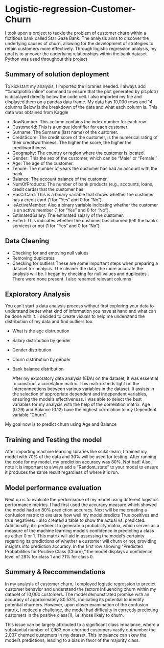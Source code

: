 # Logistic-regression-Customer-Churn
I took upon a project to tackle the problem of customer churn within a fictitious bank called Star Gaze Bank. The analysis aims to discover the underlying causes of churn, allowing for the development of strategies to retain customers more effectively. Through logistic regression analysis, my goal is to uncover the underlying relationships within the bank dataset. Python was used throughout this project

## Summary of solution deployment
To kickstart my analysis, I imported the libraries needed. I always add “%matplotlib inline” command to ensure that the plot generated by plt.plot() is displayed directly below the code cell. I also imported my file and displayed them on a pandas data frame. My data has 10,000 rows and 14 columns
Below is the breakdown of the data and what each column is. This data was obtained from Kaggle

- RowNumber: This column contains the index number for each row
- CustomerId: This is a unique identifier for each customer
- Surname: The Surname (last name) of the customer.
- CreditScore: The credit score of the customer, is the numerical rating of their creditworthiness. The higher the score, the higher the creditworthiness.
- Geography: The country or region where the customer is located.
- Gender: This the sex of the customer, which can be “Male” or “Female.”
- Age: The age of the customer.
- Tenure: The number of years the customer has had an account with the bank.
- Balance: The account balance of the customer.
- NumOfProducts: The number of bank products (e.g., accounts, loans, credit cards) that the customer has.
- HasCrCard: This is a binary variable that shows whether the customer has a credit card (1 for “Yes” and 0 for “No”).
- IsActiveMember: Also a binary variable indicating whether the customer is an active member (1 for “Yes” and 0 for “No”).
- EstimatedSalary: The estimated salary of the customer.
- Exited: This indicates whether the customer has churned (left the bank’s services) or not (1 for “Yes” and 0 for “No”)

## Data Cleaning

- Checking for and emoving null values
- Removing duplicates
- Checking for outliers
    These are  some important steps when preparing a dataset for analysis. The cleaner the data, the more accurate the analysis will be. I began by checking for null values and duplicates . There were none present. I also renamed relevant columns

## Exploratory Analysis
  You can’t start a data analysis process without first exploring your data to understand better what kind of information you have at hand and what can be done with it. I decided to create visuals to help me understand the distribution of my data and find outliers too. 
  
- What is the age distrubution
- Salary distribution by gender
- Gender distribution
- Churn distribution by gender
- Bank balance distribution
  
  After my exploratory data analysis (EDA) on the dataset, It was essential to construct a correlation matrix. This matrix sheds light on the interconnections between various variables in the dataset. It assists in the selection of appropriate dependent and independent variables, ensuring the model’s effectiveness.
 I was able to select the best variables for my analysis with the help of the correlation matrix. Age (0.29) and Balance (0.12) have the highest correlation to my Dependent variable “Churn”.

My goal now is to predict churn using Age and Balance

## Training and Testing the model
After importing machine learning libraries like scikit-learn, I trained my model with 70% of the data and 30% will be used for testing. After running the code for my model, my prediction accuracy was 80%. Not bad! Also, note it is important to always add a “Random_state” to your model to ensure it produces the same result regardless of where it is run.

## Model performance evaluation

Next up is to evaluate the performance of my model using different logistics performance metrics. I had first used the accuracy measure which showed the model had an 80% prediction accuracy. Next will be me creating a confusion matrix to evaluate how well my model predicts True positives and true negatives. I also created a table to show the actual vs. predicted. Additionally, it’s pertinent to generate a probability matrix, which serves as a measure of the machine learning model’s confidence in predicting a class as either 0 or 1. This matrix will aid in assessing the model’s certainty regarding its predictions of whether a customer will churn or not, providing insights into prediction accuracy.
In the first row showing “Predicted Probabilities for Positive Class (Churn),” the model displays a confidence level of 28% for class 1 and 71% for class 0.

## Summary &  Reccommendations

In my analysis of customer churn, I employed logistic regression to predict customer behavior and understand the factors influencing churn within my dataset of 10,000 customers. The model demonstrated promise with an accuracy of approximately 80.53%, indicating its potential to identify potential churners. However, upon closer examination of the confusion matrix, I noticed a challenge, the model had difficulty in correctly predicting customers in the positive class(1), i.e. those likely to churn.

This issue can be largely attributed to a significant class imbalance, where a substantial number of 7,963 non-churned customers vastly outnumber the 2,037 churned customers in my dataset. This imbalance can skew the model’s predictions, leading to a bias in favor of the majority class.

